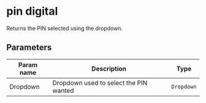 pin digital
===========

Returns the PIN selected using the dropdown.

Parameters
----------

| Param name | Description | Type     |
 ------------|-------------|----------
| Dropdown     | Dropdown used to select the PIN wanted | `Dropdown` |